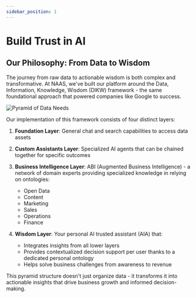 ```yaml
---
sidebar_position: 1
---
```


# Build Trust in AI

## Our Philosophy: From Data to Wisdom

The journey from raw data to actionable wisdom is both complex and transformative. At NAAS, we've built our platform around the Data, Information, Knowledge, Wisdom (DIKW) framework - the same foundational approach that powered companies like Google to success.

![Pyramid of Data Needs](/img/pyramid.png)

Our implementation of this framework consists of four distinct layers:

1. **Foundation Layer**: General chat and search capabilities to access data assets
2. **Custom Assistants Layer**: Specialized AI agents that can be chained together for specific outcomes
3. **Business Intelligence Layer**: ABI (Augmented Business Intelligence) - a network of domain experts providing specialized knowledge in relying on ontologies:
   - Open Data
   - Content
   - Marketing
   - Sales
   - Operations
   - Finance

4. **Wisdom Layer**: Your personal AI trusted assistant (AIA) that:
   - Integrates insights from all lower layers
   - Provides contextualized decision support per user thanks to a dedicated personal ontology
   - Helps solve business challenges from awareness to revenue

This pyramid structure doesn't just organize data - it transforms it into actionable insights that drive business growth and informed decision-making.